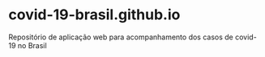 # covid-19-brasil.github.io
Repositório de aplicação web para acompanhamento dos casos de covid-19 no Brasil
